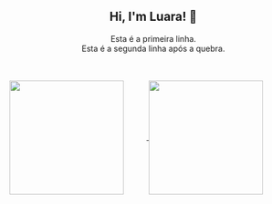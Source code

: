 
<!DOCTYPE html>
<html lang="en">
<head>
    <meta charset="UTF-8">
    <meta name="viewport" content="width=device-width, initial-scale=1.0">
</head>
<body>
    <h2 style="text-align: center;">Hi, I'm Luara! 👋</h2>
<p style="text-align: center;">Esta é a primeira linha.<br />
Esta é a segunda linha após a quebra.</p>
    <br>
    </br>
    <a href="https://github.com/luaraggio/github-readme-stats">
      <img height="200" align="center" src="https://github-readme-stats.vercel.app/api?username=luaraggio&theme=radical" style="margin-right: 40px;" />
    </a>
    <a href="https://github.com/luaraggio">
      <img height="200" align="center" src="https://github-readme-stats.vercel.app/api/top-langs?username=luaraggio&theme=radical&layout=compact&langs_count=8&card_width=320" />
    </a>
</body>
</html>


